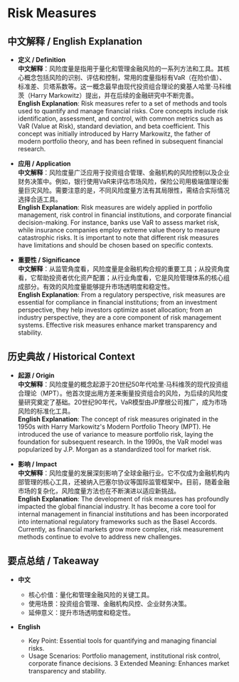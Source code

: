 # Risk Measures

## 中文解释 / English Explanation

* **定义 / Definition**  
  **中文解释**：风险度量是指用于量化和管理金融风险的一系列方法和工具。其核心概念包括风险的识别、评估和控制，常用的度量指标有VaR（在险价值）、标准差、贝塔系数等。这一概念最早由现代投资组合理论的奠基人哈里·马科维茨（Harry Markowitz）提出，并在后续的金融研究中不断完善。  
  **English Explanation**: Risk measures refer to a set of methods and tools used to quantify and manage financial risks. Core concepts include risk identification, assessment, and control, with common metrics such as VaR (Value at Risk), standard deviation, and beta coefficient. This concept was initially introduced by Harry Markowitz, the father of modern portfolio theory, and has been refined in subsequent financial research.

* **应用 / Application**  
  **中文解释**：风险度量广泛应用于投资组合管理、金融机构的风险控制以及企业财务决策中。例如，银行使用VaR来评估市场风险，保险公司用极端值理论衡量巨灾风险。需要注意的是，不同风险度量方法有其局限性，需结合实际情况选择合适工具。  
  **English Explanation**: Risk measures are widely applied in portfolio management, risk control in financial institutions, and corporate financial decision-making. For instance, banks use VaR to assess market risk, while insurance companies employ extreme value theory to measure catastrophic risks. It is important to note that different risk measures have limitations and should be chosen based on specific contexts.

* **重要性 / Significance**  
  **中文解释**：从监管角度看，风险度量是金融机构合规的重要工具；从投资角度看，它帮助投资者优化资产配置；从行业角度看，它是风险管理体系的核心组成部分。有效的风险度量能够提升市场透明度和稳定性。  
  **English Explanation**: From a regulatory perspective, risk measures are essential for compliance in financial institutions; from an investment perspective, they help investors optimize asset allocation; from an industry perspective, they are a core component of risk management systems. Effective risk measures enhance market transparency and stability.

## 历史典故 / Historical Context

* **起源 / Origin**  
  **中文解释**：风险度量的概念起源于20世纪50年代哈里·马科维茨的现代投资组合理论（MPT）。他首次提出用方差来衡量投资组合的风险，为后续的风险度量研究奠定了基础。20世纪90年代，VaR模型由JP摩根公司推广，成为市场风险的标准化工具。  
  **English Explanation**: The concept of risk measures originated in the 1950s with Harry Markowitz's Modern Portfolio Theory (MPT). He introduced the use of variance to measure portfolio risk, laying the foundation for subsequent research. In the 1990s, the VaR model was popularized by J.P. Morgan as a standardized tool for market risk.

* **影响 / Impact**  
  **中文解释**：风险度量的发展深刻影响了全球金融行业。它不仅成为金融机构内部管理的核心工具，还被纳入巴塞尔协议等国际监管框架中。目前，随着金融市场的复杂化，风险度量方法也在不断演进以适应新挑战。  
  **English Explanation**: The development of risk measures has profoundly impacted the global financial industry. It has become a core tool for internal management in financial institutions and has been incorporated into international regulatory frameworks such as the Basel Accords. Currently, as financial markets grow more complex, risk measurement methods continue to evolve to address new challenges.

## 要点总结 / Takeaway

* **中文**  
  - 核心价值：量化和管理金融风险的关键工具。
  - 使用场景：投资组合管理、金融机构风控、企业财务决策。
  - 延伸意义：提升市场透明度和稳定性。

* **English**  
  - Key Point: Essential tools for quantifying and managing financial risks.
  - Usage Scenarios: Portfolio management, institutional risk control, corporate finance decisions.
  3 Extended Meaning: Enhances market transparency and stability.
